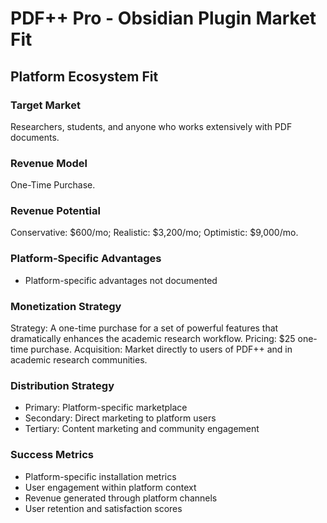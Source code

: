 # PDF++ Pro - Obsidian Plugin Market Fit

## Platform Ecosystem Fit

### Target Market
Researchers, students, and anyone who works extensively with PDF documents.

### Revenue Model
One-Time Purchase.

### Revenue Potential
Conservative: $600/mo; Realistic: $3,200/mo; Optimistic: $9,000/mo.

### Platform-Specific Advantages
- Platform-specific advantages not documented

### Monetization Strategy
Strategy: A one-time purchase for a set of powerful features that dramatically enhances the academic research workflow. Pricing: $25 one-time purchase. Acquisition: Market directly to users of PDF++ and in academic research communities.

### Distribution Strategy
- Primary: Platform-specific marketplace
- Secondary: Direct marketing to platform users
- Tertiary: Content marketing and community engagement

### Success Metrics
- Platform-specific installation metrics
- User engagement within platform context
- Revenue generated through platform channels
- User retention and satisfaction scores
